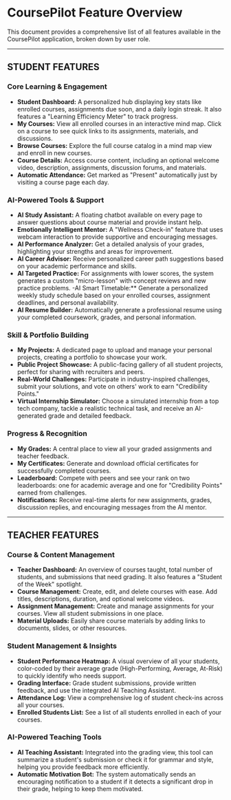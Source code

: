 # CoursePilot Feature Overview

This document provides a comprehensive list of all features available in the CoursePilot application, broken down by user role.

---

##  STUDENT FEATURES

### Core Learning & Engagement
- **Student Dashboard:** A personalized hub displaying key stats like enrolled courses, assignments due soon, and a daily login streak. It also features a "Learning Efficiency Meter" to track progress.
- **My Courses:** View all enrolled courses in an interactive mind map. Click on a course to see quick links to its assignments, materials, and discussions.
- **Browse Courses:** Explore the full course catalog in a mind map view and enroll in new courses.
- **Course Details:** Access course content, including an optional welcome video, description, assignments, discussion forums, and materials.
- **Automatic Attendance:** Get marked as "Present" automatically just by visiting a course page each day.

### AI-Powered Tools & Support
- **AI Study Assistant:** A floating chatbot available on every page to answer questions about course material and provide instant help.
- **Emotionally Intelligent Mentor:** A "Wellness Check-in" feature that uses webcam interaction to provide supportive and encouraging messages.
- **AI Performance Analyzer:** Get a detailed analysis of your grades, highlighting your strengths and areas for improvement.
- **AI Career Advisor:** Receive personalized career path suggestions based on your academic performance and skills.
- **AI Targeted Practice:** For assignments with lower scores, the system generates a custom "micro-lesson" with concept reviews and new practice problems.
-AI Smart Timetable:** Generate a personalized weekly study schedule based on your enrolled courses, assignment deadlines, and personal availability.
- **AI Resume Builder:** Automatically generate a professional resume using your completed coursework, grades, and personal information.

### Skill & Portfolio Building
- **My Projects:** A dedicated page to upload and manage your personal projects, creating a portfolio to showcase your work.
- **Public Project Showcase:** A public-facing gallery of all student projects, perfect for sharing with recruiters and peers.
- **Real-World Challenges:** Participate in industry-inspired challenges, submit your solutions, and vote on others' work to earn "Credibility Points."
- **Virtual Internship Simulator:** Choose a simulated internship from a top tech company, tackle a realistic technical task, and receive an AI-generated grade and detailed feedback.

### Progress & Recognition
- **My Grades:** A central place to view all your graded assignments and teacher feedback.
- **My Certificates:** Generate and download official certificates for successfully completed courses.
- **Leaderboard:** Compete with peers and see your rank on two leaderboards: one for academic average and one for "Credibility Points" earned from challenges.
- **Notifications:** Receive real-time alerts for new assignments, grades, discussion replies, and encouraging messages from the AI mentor.

---

## TEACHER FEATURES

### Course & Content Management
- **Teacher Dashboard:** An overview of courses taught, total number of students, and submissions that need grading. It also features a "Student of the Week" spotlight.
- **Course Management:** Create, edit, and delete courses with ease. Add titles, descriptions, duration, and optional welcome videos.
- **Assignment Management:** Create and manage assignments for your courses. View all student submissions in one place.
- **Material Uploads:** Easily share course materials by adding links to documents, slides, or other resources.

### Student Management & Insights
- **Student Performance Heatmap:** A visual overview of all your students, color-coded by their average grade (High-Performing, Average, At-Risk) to quickly identify who needs support.
- **Grading Interface:** Grade student submissions, provide written feedback, and use the integrated AI Teaching Assistant.
- **Attendance Log:** View a comprehensive log of student check-ins across all your courses.
- **Enrolled Students List:** See a list of all students enrolled in each of your courses.

### AI-Powered Teaching Tools
- **AI Teaching Assistant:** Integrated into the grading view, this tool can summarize a student's submission or check it for grammar and style, helping you provide feedback more efficiently.
- **Automatic Motivation Bot:** The system automatically sends an encouraging notification to a student if it detects a significant drop in their grade, helping to keep them motivated.
